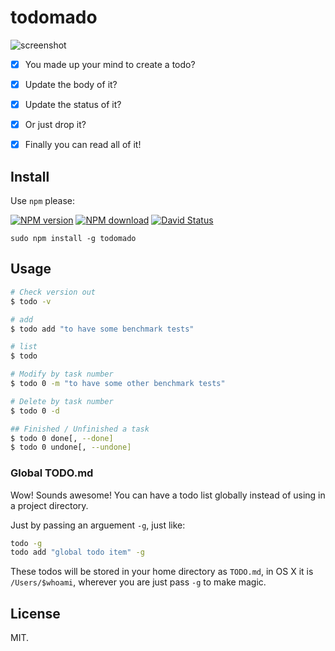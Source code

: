 # todomado

![screenshot](http://i2.tietuku.com/c82c6c7d2301aed0.gif)

- [x] You made up your mind to create a todo?

- [x] Update the body of it?

- [x] Update the status of it?

- [x] Or just drop it?

- [x] Finally you can read all of it!

## Install

Use `npm` please:

[![NPM version](https://img.shields.io/npm/v/todomado.svg?style=flat)](https://www.npmjs.com/package/todomado)
[![NPM download](https://img.shields.io/npm/dm/todomado.svg?style=flat)](https://www.npmjs.com/package/todomado)
[![David Status](https://david-dm.org/touka0/todomado.svg)](https://david-dm.org/touka0/todomado)

```
sudo npm install -g todomado
```

## Usage

```bash
# Check version out
$ todo -v

# add
$ todo add "to have some benchmark tests"

# list
$ todo 

# Modify by task number
$ todo 0 -m "to have some other benchmark tests"

# Delete by task number
$ todo 0 -d

## Finished / Unfinished a task
$ todo 0 done[, --done]
$ todo 0 undone[, --undone]

```

### Global TODO.md

Wow! Sounds awesome! You can have a todo list globally instead of using in a project directory.

Just by passing an arguement `-g`, just like:

```bash
todo -g
todo add "global todo item" -g
```

These todos will be stored in your home directory as `TODO.md`, in OS X it is `/Users/$whoami`, wherever you are just pass `-g` to make magic.

## License

MIT.

